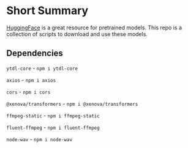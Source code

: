 # Short Summary

[HuggingFace](https://huggingface.co/models) is a great resource for pretrained models. This repo is a collection of scripts to download and use these models.

## Dependencies

`ytdl-core` - `npm i ytdl-core`

`axios` - `npm i axios`

`cors` - `npm i cors`

`@xenova/transformers` - `npm i @xenova/transformers`

`ffmpeg-static` - `npm i ffmpeg-static`

`fluent-ffmpeg` - `npm i fluent-ffmpeg`

`node-wav` - `npm i node-wav`
